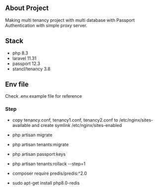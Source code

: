 ## About Project

Making multi tenancy project with multi database with Passport Authentication with simple proxy server.

## Stack

-   php 8.3
-   laravel 11.31
-   passport 12.3
-   stancl/tenancy 3.8

## Env file

Check .env.example file for reference

### Step

-   copy tenancy.conf, tenancy1.conf, tenancy2.conf to /etc/nginx/sites-available and create symlink /etc/nginx/sites-enabled
-   php artisan migrate
-   php artisan tenants:migrate
-   php artisan passport:keys
-   php artisan tenants:rollack --step=1

-   composer require predis/predis:^2.0
-   sudo apt-get install php8.0-redis
